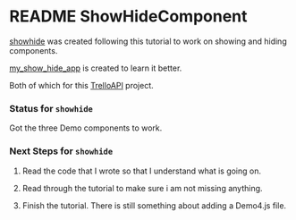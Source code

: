 # README ShowHideComponent
[showhide](https://github.com/JamieBort/LearningDirectory/tree/master/JavaScript/Frameworks/React/ShowHideComponent/showhide) was created following this [](https://www.pluralsight.com/guides/how-to-show-and-hide-reactjs-components) tutorial to work on showing and hiding components.

[my_show_hide_app]() is created to learn it better.

Both of which for this [TrelloAPI](https://github.com/JamieBort/TrelloAPI) project.

### Status for `showhide`
Got the three Demo components to work.

### Next Steps for `showhide`
1. Read the code that I wrote so that I understand what is going on.

2. Read through the tutorial to make sure i am not missing anything.

3. Finish the tutorial. There is still something about adding a Demo4.js file.